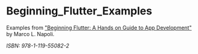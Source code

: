# Beginning_Flutter_Examples
Examples from ["Beginning Flutter: A Hands on Guide to App Development"](https://www.wiley.com/en-us/Beginning+Flutter%3A+A+Hands+On+Guide+to+App+Development-p-9781119550822) by Marco L. Napoli.

*ISBN: 978-1-119-55082-2*
